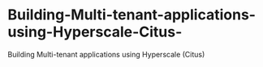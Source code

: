# Building-Multi-tenant-applications-using-Hyperscale-Citus-
Building Multi-tenant applications using Hyperscale (Citus)
